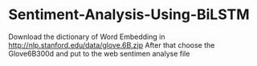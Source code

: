 # Sentiment-Analysis-Using-BiLSTM
Download the dictionary of Word Embedding in http://nlp.stanford.edu/data/glove.6B.zip
After that choose the Glove6B300d and put to the web sentimen analyse file
